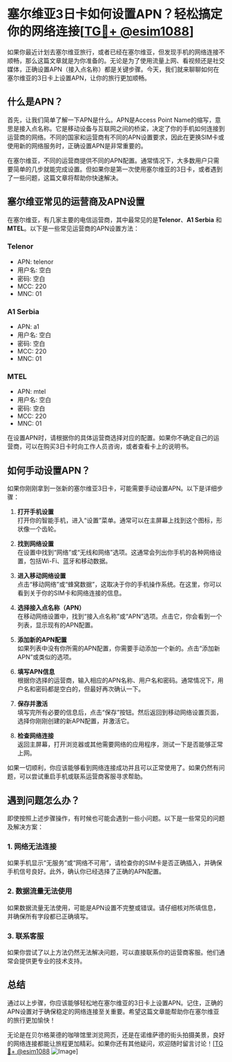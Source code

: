 # 塞尔维亚3日卡如何设置APN？轻松搞定你的网络连接[[TG💪+ @esim1088](https://t.me/s/esim1088)]

如果你最近计划去塞尔维亚旅行，或者已经在塞尔维亚，但发现手机的网络连接不顺畅，那么这篇文章就是为你准备的。无论是为了使用流量上网、看视频还是社交媒体，正确设置APN（接入点名称）都是关键步骤。今天，我们就来聊聊如何在塞尔维亚的3日卡上设置APN，让你的旅行更加顺畅。

## 什么是APN？

首先，让我们简单了解一下APN是什么。APN是Access Point Name的缩写，意思是接入点名称。它是移动设备与互联网之间的桥梁，决定了你的手机如何连接到运营商的网络。不同的国家和运营商有不同的APN设置要求，因此在更换SIM卡或使用新的网络服务时，正确设置APN是非常重要的。

在塞尔维亚，不同的运营商提供不同的APN配置。通常情况下，大多数用户只需要简单的几步就能完成设置。但如果你是第一次使用塞尔维亚的3日卡，或者遇到了一些问题，这篇文章将帮助你快速解决。

## 塞尔维亚常见的运营商及APN设置

在塞尔维亚，有几家主要的电信运营商，其中最常见的是**Telenor**、**A1 Serbia** 和 **MTEL**。以下是一些常见运营商的APN设置方法：

### Telenor
- APN: telenor
- 用户名: 空白
- 密码: 空白
- MCC: 220
- MNC: 01

### A1 Serbia
- APN: a1
- 用户名: 空白
- 密码: 空白
- MCC: 220
- MNC: 01

### MTEL
- APN: mtel
- 用户名: 空白
- 密码: 空白
- MCC: 220
- MNC: 01

在设置APN时，请根据你的具体运营商选择对应的配置。如果你不确定自己的运营商，可以在购买3日卡时向工作人员咨询，或者查看卡上的说明书。

## 如何手动设置APN？

如果你刚刚拿到一张新的塞尔维亚3日卡，可能需要手动设置APN。以下是详细步骤：

1. **打开手机设置**  
   打开你的智能手机，进入“设置”菜单。通常可以在主屏幕上找到这个图标，形状像一个齿轮。

2. **找到网络设置**  
   在设置中找到“网络”或“无线和网络”选项。这通常会列出你手机的各种网络设置，包括Wi-Fi、蓝牙和移动数据。

3. **进入移动网络设置**  
   点击“移动网络”或“蜂窝数据”，这取决于你的手机操作系统。在这里，你可以看到关于你的SIM卡和网络连接的信息。

4. **选择接入点名称（APN）**  
   在移动网络设置中，找到“接入点名称”或“APN”选项。点击它，你会看到一个列表，显示现有的APN配置。

5. **添加新的APN配置**  
   如果列表中没有你所需的APN配置，你需要手动添加一个新的。点击“添加新APN”或类似的选项。

6. **填写APN信息**  
   根据你选择的运营商，输入相应的APN名称、用户名和密码。通常情况下，用户名和密码都是空白的，但最好再次确认一下。

7. **保存并激活**  
   填写完所有必要的信息后，点击“保存”按钮。然后返回到移动网络设置页面，选择你刚刚创建的新APN配置，并激活它。

8. **检查网络连接**  
   返回主屏幕，打开浏览器或其他需要网络的应用程序，测试一下是否能够正常上网。

如果一切顺利，你应该能够看到网络连接成功并且可以正常使用了。如果仍然有问题，可以尝试重启手机或联系运营商客服寻求帮助。

## 遇到问题怎么办？

即使按照上述步骤操作，有时候也可能会遇到一些小问题。以下是一些常见的问题及解决方案：

### 1. 网络无法连接
如果手机显示“无服务”或“网络不可用”，请检查你的SIM卡是否正确插入，并确保手机信号良好。此外，确认你已经选择了正确的APN配置。

### 2. 数据流量无法使用
如果数据流量无法使用，可能是APN设置不完整或错误。请仔细核对所填信息，并确保所有字段都已正确填写。

### 3. 联系客服
如果你尝试了以上方法仍然无法解决问题，可以直接联系你的运营商客服。他们通常会提供更专业的技术支持。

## 总结

通过以上步骤，你应该能够轻松地在塞尔维亚的3日卡上设置APN。记住，正确的APN设置对于确保稳定的网络连接至关重要。希望这篇文章能帮助你在塞尔维亚的旅行更加愉快！

无论是在贝尔格莱德的咖啡馆里浏览网页，还是在诺维萨德的街头拍摄美景，良好的网络连接都能让旅程更加精彩。如果你还有其他疑问，欢迎随时留言讨论！[[TG💪+ @esim1088](https://t.me/s/esim1088) ![Image](https://i.postimg.cc/4NQfJmqS/Snipaste-2025-05-13-00-14-12.png)]